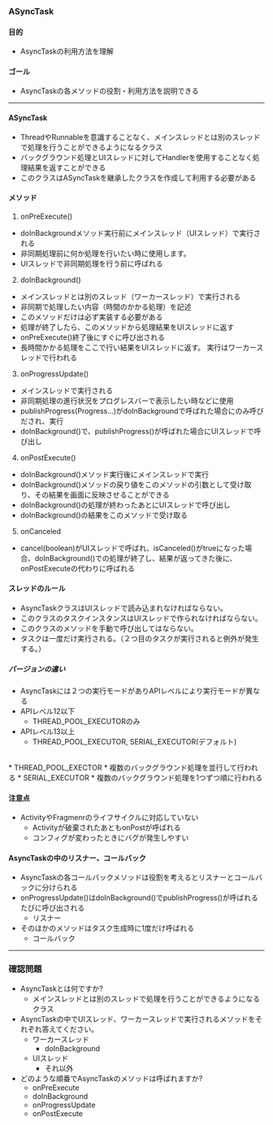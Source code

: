 ### ASyncTask

#### 目的
* AsyncTaskの利用方法を理解

#### ゴール
* AsyncTaskの各メソッドの役割・利用方法を説明できる

---
#### ASyncTask
* ThreadやRunnableを意識することなく、メインスレッドとは別のスレッドで処理を行うことができるようになるクラス
* バックグラウンド処理とUIスレッドに対してHandlerを使用することなく処理結果を返すことができる
* このクラスはASyncTaskを継承したクラスを作成して利用する必要がある

#### メソッド
1. onPreExecute()
  * doInBackgroundメソッド実行前にメインスレッド（UIスレッド）で実行される
  * 非同期処理前に何か処理を行いたい時に使用します。
  * UIスレッドで非同期処理を行う前に呼ばれる
2. doInBackground()
  * メインスレッドとは別のスレッド（ワーカースレッド）で実行される
  * 非同期で処理したい内容（時間のかかる処理）を記述
  * このメソッドだけは必ず実装する必要がある
  * 処理が終了したら、このメソッドから処理結果をUIスレッドに返す
  * onPreExecute()終了後にすぐに呼び出される
  * 長時間かかる処理をここで行い結果をUIスレッドに返す。 実行はワーカースレッドで行われる
3. onProgressUpdate()
  * メインスレッドで実行される
  * 非同期処理の進行状況をプログレスバーで表示したい時などに使用
  * publishProgress(Progress...)がdoInBackgroundで呼ばれた場合にのみ呼びだされ、実行
  * doInBackground()で、publishProgress()が呼ばれた場合にUIスレッドで呼び出し
4. onPostExecute()
  * doInBackground()メソッド実行後にメインスレッドで実行
  * doInBackground()メソッドの戻り値をこのメソッドの引数として受け取り、その結果を画面に反映させることができる
  * doInBackground()の処理が終わったあとにUIスレッドで呼び出し
  * doInBackground()の結果をこのメソッドで受け取る
5. onCanceled
  * cancel(boolean)がUIスレッドで呼ばれ、isCanceled()がtrueになった場合、doInBackground()での処理が終了し、結果が返ってきた後に、onPostExecuteの代わりに呼ばれる

#### スレッドのルール
* AsyncTaskクラスはUIスレッドで読み込まれなければならない。
* このクラスのタスクインスタンスはUIスレッドで作られなければならない。
* このクラスのメソッドを手動で呼び出してはならない。
* タスクは一度だけ実行される。（２つ目のタスクが実行されると例外が発生する。）

##### バージョンの違い
* AsyncTaskには２つの実行モードがありAPIレベルにより実行モードが異なる
* APIレベル12以下
  * THREAD_POOL_EXECUTORのみ
* APIレベル13以上
  * THREAD_POOL_EXECUTOR, SERIAL_EXECUTOR(デフォルト)
<br>
* THREAD_POOL_EXECTOR
  * 複数のバックグラウンド処理を並行して行われる
* SERIAL_EXECUTOR
  * 複数のバックグラウンド処理を1つずつ順に行われる

#### 注意点
* ActivityやFragmenrのライフサイクルに対応していない
  * Activityが破棄されたあともonPostが呼ばれる
  * コンフィグが変わったときにバグが発生しやすい

#### AsyncTaskの中のリスナー、コールバック
* AsyncTaskの各コールバックメソッドは役割を考えるとリスナーとコールバックに分けられる
* onProgressUpdate()はdoInBackground()でpublishProgress()が呼ばれるたびに呼び出される
  * リスナー
* そのほかのメソッドはタスク生成時に1度だけ呼ばれる
  * コールバック

---
### 確認問題
* AsyncTaskとは何ですか?
  * メインスレッドとは別のスレッドで処理を行うことができるようになるクラス
* AsyncTaskの中でUIスレッド、ワーカースレッドで実行されるメソッドをそれぞれ答えてください。
  * ワーカースレッド
    * doInBackground
  * UIスレッド
    * それ以外
* どのような順番でAsyncTaskのメソッドは呼ばれますか?
  * onPreExecute
  * doInBackground
  * onProgressUpdate
  * onPostExecute
